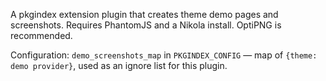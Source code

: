 A pkgindex extension plugin that creates theme demo pages and screenshots. Requires PhantomJS and a Nikola install. OptiPNG is recommended.

Configuration: `demo_screenshots_map` in `PKGINDEX_CONFIG` — map of `{theme: demo provider}`, used as an ignore list for this plugin.
